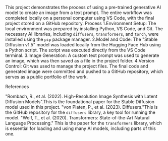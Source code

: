 This project demonstrates the process of using a pre-trained generative AI model to create an image from a text prompt. The entire workflow was completed locally on a personal computer using VS Code, with the final project stored on a GitHub repository.
Process
1.Environment Setup: The local environment was prepared by installing Python, VS Code, and Git. The necessary AI libraries, including `diffusers`, `transformers`, and `torch`, were installed using the `pip` package manager.
2.Model and Code: The "Stable Diffusion v1.5" model was loaded locally from the Hugging Face Hub using a Python script. The script was executed directly from the VS Code terminal.
3.Image Generation: A custom text prompt was used to generate an image, which was then saved as a file in the project folder.
4.Version Control: Git was used to manage the project files. The final code and generated image were committed and pushed to a GitHub repository, which serves as a public portfolio of the work.

References

"Rombach, R., et al. (2022). High-Resolution Image Synthesis with Latent Diffusion Models".This is the foundational paper for the Stable Diffusion model used in this project.
"von Platen, P., et al. (2023). Diffusers."This is the GitHub repository for the `diffusers` library, a key tool for running the model.
"Wolf, T., et al. (2020). Transformers: State-of-the-Art Natural Language Processing." This is the paper for the `transformers` library, which is essential for loading and using many AI models, including parts of this one.